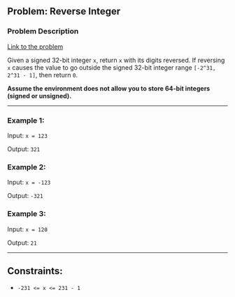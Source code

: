 ## Problem: Reverse Integer

### Problem Description
[Link to the problem](https://leetcode.com/explore/featured/card/top-interview-questions-easy/127/strings/880/)

Given a signed 32-bit integer `x`, return `x` with its digits reversed. If reversing `x` causes the value to go outside the signed 32-bit integer range `[-2^31, 2^31 - 1]`, then return `0`.

**Assume the environment does not allow you to store 64-bit integers (signed or unsigned).**

---

### Example 1:

Input: `x = 123`

Output: `321`

### Example 2:

Input: `x = -123`

Output: `-321`

### Example 3:

Input: `x = 120`

Output: `21`

---

## Constraints:

 - `-231 <= x <= 231 - 1`

